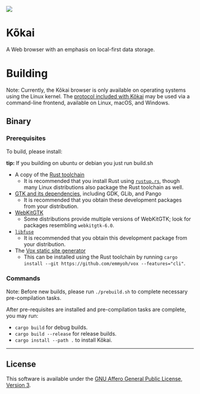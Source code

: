 <p class="center">
  <img src="https://github.com/cosmic-zip/kokai/blob/feature/fork-cleanup/docs/branding/kokai.png?raw=true">
</p>

# Kõkai

A Web browser with an emphasis on local-first data storage.

# Building

Note: Currently, the Kõkai browser is only available on operating systems using the Linux kernel.
The [protocol included with Kõkai](https://github.com/cosmic-zip/oku-fs) may be used via a command-line frontend, available on Linux, macOS, and Windows.

## Binary

### Prerequisites

To build, please install:

**tip:** If you building on ubuntu or debian you just run build.sh

- A copy of the [Rust toolchain](https://www.rust-lang.org/tools/install)
  - It is recommended that you install Rust using [`rustup.rs`](https://rustup.rs/), though many Linux distributions also package the Rust toolchain as well.
- [GTK and its dependencies](https://www.gtk.org/docs/installations/linux), including GDK, GLib, and Pango
  - It is recommended that you obtain these development packages from your distribution.
- [WebKitGTK](https://webkitgtk.org/)
  - Some distributions provide multiple versions of WebKitGTK; look for packages resembling `webkitgtk-6.0`.
- [`libfuse`](https://github.com/libfuse/libfuse/)
  - It is recommended that you obtain this development package from your distribution.
- The [Vox static site generator](https://emmyoh.github.io/vox/)
  - This can be installed using the Rust toolchain by running `cargo install --git https://github.com/emmyoh/vox --features="cli"`.

### Commands

Note: Before new builds, please run `./prebuild.sh` to complete necessary pre-compilation tasks.

After pre-requisites are installed and pre-compilation tasks are complete, you may run:

- `cargo build` for debug builds.
- `cargo build --release` for release builds.
- `cargo install --path .` to install Kõkai.

---

## License

This software is available under the [GNU Affero General Public License, Version 3](https://www.gnu.org/licenses/agpl-3.0.en.html).

